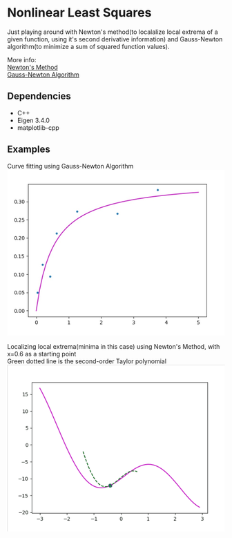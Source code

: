 # Nonlinear Least Squares

Just playing around with Newton's method(to localalize local extrema of a given function, using it's second derivative information) and Gauss-Newton algorithm(to minimize a sum of squared function values).

More info:  
[Newton's Method](https://en.wikipedia.org/wiki/Newton%27s_method_in_optimization)  
[Gauss-Newton Algorithm](https://en.wikipedia.org/wiki/Gauss%E2%80%93Newton_algorithm)

## Dependencies

* C++  
* Eigen 3.4.0
* matplotlib-cpp

## Examples

Curve fitting using Gauss-Newton Algorithm  
<img src="./examples/gauss_newton_graph.jpg" width="600">

Localizing local extrema(minima in this case) using Newton's Method, with x=0.6 as a starting point  
Green dotted line is the second-order Taylor polynomial  
<img align="right" width="600" src="./examples/newtons_method_graph.gif">